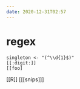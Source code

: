 ```yaml
---
date: 2020-12-31T02:57
---
```


# regex

	singleton <- "(^\\d{1}$)"
    [[:digit:]]
    [[foo]
    
    

[[R]]
[[[snips]]]